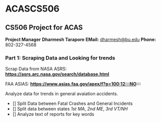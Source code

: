 # ACASCS506
## CS506 Project for ACAS 

**Project Manager**
**Dharmesh Tarapore**
**EMail:** dharmesh@bu.edu
**Phone:** 802-327-4568

### Part 1: Scraping Data and Looking for trends
Scrap Data from 
NASA ASRS: **https://asrs.arc.nasa.gov/search/database.html**

FAA ASIAS: **https://www.asias.faa.gov/apex/f?p=100:12:::NO:::**

Analyze data for trends in general avaiation accidents. 
  - [] Split Data between Fatal Crashes and General Incidents
  - [] Split data between states *1st MA*, *2nd ME*, *3rd VT/NH*
  - [] Analyze text of reports for  key words 
